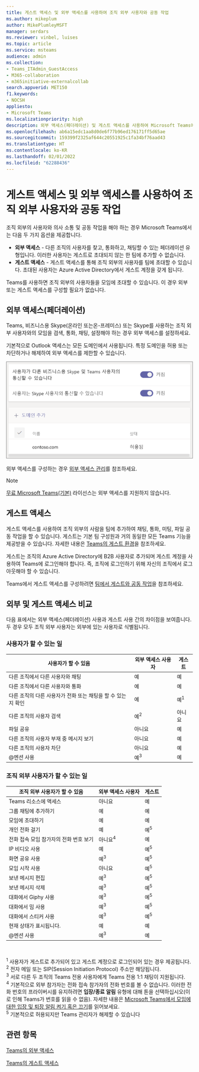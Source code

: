 ```yaml
---
title: 게스트 액세스 및 외부 액세스를 사용하여 조직 외부 사용자와 공동 작업
ms.author: mikeplum
author: MikePlumleyMSFT
manager: serdars
ms.reviewer: vinbel, luises
ms.topic: article
ms.service: msteams
audience: admin
ms.collection:
- Teams_ITAdmin_GuestAccess
- M365-collaboration
- m365initiative-externalcollab
search.appverid: MET150
f1.keywords:
- NOCSH
appliesto:
- Microsoft Teams
ms.localizationpriority: high
description: 외부 액세스(페더레이션) 및 게스트 액세스를 사용하여 Microsoft Teams에서 외부 조직의 사용자와 통화, 채팅, 검색 및 추가하는 방법을 알아봅니다.
ms.openlocfilehash: ab6a15edc1aa8d0de6f77b96ed176171ff5d65ae
ms.sourcegitcommit: 159399f2325af644c20551925c1fa34bf76aad43
ms.translationtype: HT
ms.contentlocale: ko-KR
ms.lasthandoff: 02/01/2022
ms.locfileid: "62288436"
---
```

# <a name="use-guest-access-and-external-access-to-collaborate-with-people-outside-your-organization"></a>게스트 액세스 및 외부 액세스를 사용하여 조직 외부 사용자와 공동 작업

조직 외부의 사용자와 의사 소통 및 공동 작업을 해야 하는 경우 Microsoft Teams에서는 다음 두 가지 옵션을 제공합니다.

- **외부 액세스** - 다른 조직의 사용자를 찾고, 통화하고, 채팅할 수 있는 페더레이션 유형입니다. 이러한 사용자는 게스트로 초대되지 않는 한 팀에 추가할 수 없습니다.
- **게스트 액세스** - 게스트 액세스를 통해 조직 외부의 사용자를 팀에 초대할 수 있습니다. 초대된 사용자는 Azure Active Directory에서 게스트 계정을 갖게 됩니다.

Teams를 사용하면 조직 외부의 사용자들을 모임에 초대할 수 있습니다. 이 경우 외부 또는 게스트 액세스를 구성할 필요가 없습니다.

## <a name="external-access-federation"></a>외부 액세스(페더레이션)

Teams, 비즈니스용 Skype(온라인 또는온-프레미스) 또는 Skype를 사용하는 조직 외부 사용자와의 모임을 검색, 통화, 채팅, 설정해야 하는 경우 외부 액세스를 설정하세요. 

기본적으로 Outlook 액세스는 모든 도메인에서 사용됩니다. 특정 도메인을 허용 또는 차단하거나 해제하여 외부 액세스를 제한할 수 있습니다.

![외부 액세스 설정 스크린샷](media/external-access-federation-settings.png)

외부 액세스를 구성하는 경우 [외부 액세스 관리](manage-external-access.md)를 참조하세요. 

>[!NOTE]
> [무료 Microsoft Teams(기본)](https://support.microsoft.com/office/welcome-to-microsoft-teams-free-classic-6d79a648-6913-4696-9237-ed13de64ae3c) 라이선스는 외부 액세스를 지원하지 않습니다.

## <a name="guest-access"></a>게스트 액세스

게스트 액세스를 사용하여 조직 외부의 사람을 팀에 추가하여 채팅, 통화, 미팅, 파일 공동 작업을 할 수 있습니다. 게스트는 기본 팀 구성원과 거의 동일한 모든 Teams 기능을 제공받을 수 있습니다. 자세한 내용은 [Teams의 게스트 환경](guest-experience.md)을 참조하세요.

게스트는 조직의 Azure Active Directory에 B2B 사용자로 추가되며 게스트 계정을 사용하여 Teams에 로그인해야 합니다. 즉, 조직에 로그인하기 위해 자신의 조직에서 로그아웃해야 할 수 있습니다.

Teams에서 게스트 액세스를 구성하려면 [팀에서 게스트와 공동 작업](/microsoft-365/solutions/collaborate-as-team)을 참조하세요.

## <a name="compare-external-and-guest-access"></a>외부 및 게스트 액세스 비교

다음 표에서는 외부 액세스(페더레이션) 사용과 게스트 사용 간의 차이점을 보여줍니다. 두 경우 모두 조직 외부 사용자는 외부에 있는 사용자로 식별됩니다.

### <a name="things-your-users-can-do"></a>사용자가 할 수 있는 일

| 사용자가 할 수 있음 | 외부 액세스 사용자 | 게스트 |
|---------|-----------------------|--------------------|
| 다른 조직에서 다른 사용자와 채팅 | 예 | 예 |
| 다른 조직에서 다른 사용자와 통화 | 예 | 예 |
| 다른 조직의 다른 사용자가 전화 또는 채팅을 할 수 있는지 확인 | 예 | 예<sup>1</sup> |
| 다른 조직의 사용자 검색 | 예<sup>2</sup> | 아니요 |
| 파일 공유 | 아니요 | 예 |
| 다른 조직의 사용자 부재 중 메시지 보기 | 아니요 | 예 |
| 다른 조직의 사용자 차단  | 아니요 | 예 |
| @멘션 사용 | 예<sup>3</sup> | 예 |

### <a name="things-people-outside-your-organization-can-do"></a>조직 외부 사용자가 할 수 있는 일

| 조직 외부 사용자가 할 수 있음 | 외부 액세스 사용자 | 게스트 |
|---------|-----------------------|--------------------|
| Teams 리소스에 액세스 | 아니요 | 예 |
| 그룹 채팅에 추가하기 | 예 | 예 |
| 모임에 초대하기 | 예 | 예 |
| 개인 전화 걸기 | 예 | 예<sup>5</sup> |
| 전화 접속 모임 참가자의 전화 번호 보기 | 아니요<sup>4</sup> | 예 |
| IP 비디오 사용 | 예 | 예<sup>5</sup> |
| 화면 공유 사용 | 예<sup>3</sup> | 예<sup>5</sup> |
| 모임 시작 사용 | 아니요 | 예<sup>5</sup> |
| 보낸 메시지 편집 | 예<sup>3</sup> | 예<sup>5</sup> |
| 보낸 메시지 삭제 | 예<sup>3</sup> | 예<sup>5</sup> |
| 대화에서 Giphy 사용 | 예<sup>3</sup> | 예<sup>5</sup> |
| 대화에서 밈 사용 | 예<sup>3</sup> | 예<sup>5</sup> |
| 대화에서 스티커 사용 | 예<sup>3</sup> | 예<sup>5</sup> |
| 현재 상태가 표시됩니다. | 예 | 예 |
| @멘션 사용 | 예<sup>3</sup> | 예 |

<br>

<sup>1</sup> 사용자가 게스트로 추가되어 있고 게스트 계정으로 로그인되어 있는 경우 제공됩니다.<br>
<sup>2</sup> 전자 메일 또는 SIP(Session Initiation Protocol) 주소만 해당됩니다.<br>
<sup>3</sup> 서로 다른 두 조직의 Teams 전용 사용자에게 Teams 전용 1:1 채팅이 지원됩니다. <br>
<sup>4</sup> 기본적으로 외부 참가자는 전화 접속 참가자의 전화 번호를 볼 수 없습니다. 이러한 전화 번호의 프라이버시를 유지하려면 **입장/종료** **알림** 유형에 대해 톤을 선택하십시오(이로 인해 Teams가 번호를 읽을 수 없음). 자세한 내용은 [Microsoft Teams에서 모임에 대한 입장 및 퇴장 알림 켜기 혹은 끄기](turn-on-or-off-entry-and-exit-announcements-for-meetings-in-teams.md)를 읽어보세요. <br>
<sup>5</sup> 기본적으로 허용되지만 Teams 관리자가 해제할 수 있습니다

## <a name="related-topics"></a>관련 항목

[Teams의 외부 액세스](manage-external-access.md)

[Teams의 게스트 액세스](guest-access.md)
